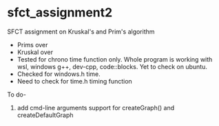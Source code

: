# sfct_assignment2
SFCT assignment on Kruskal's and Prim's algorithm  
* Prims over  
* Kruskal over  
* Tested for chrono time function only. Whole program is working with 
wsl, windows g++, dev-cpp, code::blocks. 
Yet to check on ubuntu.  
* Checked for windows.h time.  
* Need to check for time.h timing function  

To do-
1. add cmd-line arguments support for createGraph() and createDefaultGraph
